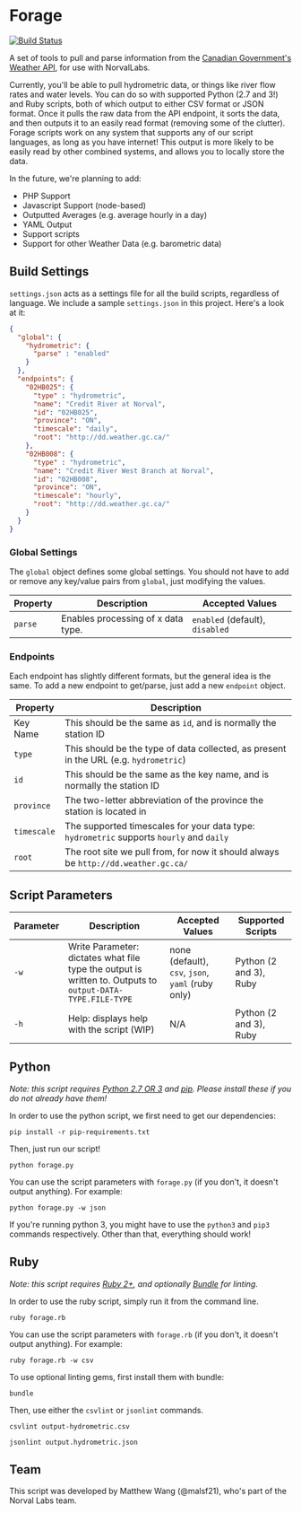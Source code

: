 # Forage
[![Build Status](https://travis-ci.org/NorvalLabs/forage.svg?branch=master)](https://travis-ci.org/NorvalLabs/forage)

A set of tools to pull and parse information from the [Canadian Government's Weather API](http://dd.weather.gc.ca/), for use with NorvalLabs.

Currently, you'll be able to pull hydrometric data, or things like river flow rates and water levels. You can do so with supported Python (2.7 and 3!) and Ruby scripts, both of which output to either CSV format or JSON format. Once it pulls the raw data from the API endpoint, it sorts the data, and then outputs it to an easily read format (removing some of the clutter). Forage scripts work on any system that supports any of our script languages, as long as you have internet! This output is more likely to be easily read by other combined systems, and allows you to locally store the data.

In the future, we're planning to add:
* PHP Support
* Javascript Support (node-based)
* Outputted Averages (e.g. average hourly in a day)
* YAML Output
* Support scripts
* Support for other Weather Data (e.g. barometric data)

## Build Settings

`settings.json` acts as a settings file for all the build scripts, regardless of language. We include a sample `settings.json` in this project. Here's a look at it:

```json
{
  "global": {
    "hydrometric": {
      "parse" : "enabled"
    }
  },
  "endpoints": {
    "02HB025": {
      "type" : "hydrometric",
      "name": "Credit River at Norval",
      "id": "02HB025",
      "province": "ON",
      "timescale": "daily",
      "root": "http://dd.weather.gc.ca/"
    },
    "02HB008": {
      "type" : "hydrometric",
      "name": "Credit River West Branch at Norval",
      "id": "02HB008",
      "province": "ON",
      "timescale": "hourly",
      "root": "http://dd.weather.gc.ca/"
    }
  }
}
```

### Global Settings

The `global` object defines some global settings. You should not have to add or remove any key/value pairs from `global`, just modifying the values.

| Property | Description | Accepted Values |
| --- | --- | --- |
| `parse` | Enables processing of x data type. | `enabled` (default), `disabled` |

### Endpoints

Each endpoint has slightly different formats, but the general idea is the same. To add a new endpoint to get/parse, just add a new `endpoint` object.

| Property | Description |
|---|---|
| Key Name | This should be the same as `id`, and is normally the station ID |
| `type` | This should be the type of data collected, as present in the URL (e.g. `hydrometric`) |
| `id` | This should be the same as the key name, and is normally the station ID |
| `province` | The two-letter abbreviation of the province the station is located in |
| `timescale` | The supported timescales for your data type: `hydrometric` supports `hourly` and `daily` |
| `root` | The root site we pull from, for now it should always be `http://dd.weather.gc.ca/` |

## Script Parameters

| Parameter | Description | Accepted Values | Supported Scripts |
|---|---| --- | --- |
| `-w` | Write Parameter: dictates what file type the output is written to. Outputs to `output-DATA-TYPE.FILE-TYPE` | none (default), `csv`, `json`, `yaml` (ruby only) | Python (2 and 3), Ruby |
| `-h` | Help: displays help with the script (WIP) | N/A | Python (2 and 3), Ruby |

## Python

*Note: this script requires [Python 2.7 OR 3](https://www.python.org/) and [pip](https://pip.pypa.io/en/stable/). Please install these if you do not already have them!*

In order to use the python script, we first need to get our dependencies:

```
pip install -r pip-requirements.txt
```

Then, just run our script!

```
python forage.py
```

You can use the script parameters with `forage.py` (if you don't, it doesn't output anything). For example:

```
python forage.py -w json
```

If you're running python 3, you might have to use the `python3` and `pip3` commands respectively. Other than that, everything should work!

## Ruby

*Note: this script requires [Ruby 2+](https://www.ruby-lang.org/en/), and optionally [Bundle](http://bundler.io/) for linting.*

In order to use the ruby script, simply run it from the command line.

```
ruby forage.rb
```

You can use the script parameters with `forage.rb` (if you don't, it doesn't output anything). For example:

```
ruby forage.rb -w csv
```

To use optional linting gems, first install them with bundle:

```
bundle
```

Then, use either the `csvlint` or  `jsonlint` commands.

```
csvlint output-hydrometric.csv

jsonlint output.hydrometric.json
```

## Team

This script was developed by Matthew Wang (@malsf21), who's part of the Norval Labs team.
